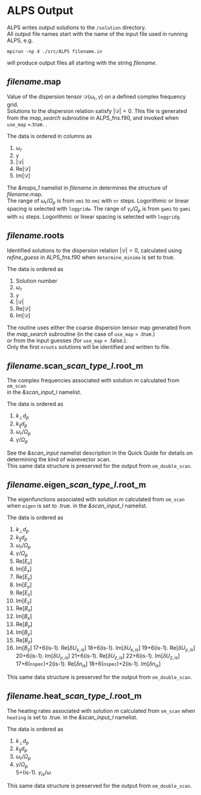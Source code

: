 # ALPS Output

ALPS writes output solutions to the `/solution` directory.  
All output file names start with the name of the input file used in running ALPS, e.g. 
```
mpirun -np 4 ./src/ALPS filename.in
```
will produce output files all starting with the string *filename*.

## *filename*.map

Value of the dispersion tensor $\mathcal{D}(\omega_{\textrm{r}},\gamma)$ on a defined complex frequency grid.  
Solutions to the dispersion relation satisfy $|\mathcal{D}|  =0$.
This file is generated from the *map_search* subroutine in ALPS_fns.f90, and invoked when `use_map` =.true. .  

The data is ordered in columns as  
1. $\omega_r$  
2. $\gamma$   
3. $|\mathcal{D}|$  
4. Re$[\mathcal{D}]$  
5. Im$[\mathcal{D}]$  

The *&maps_1* namelist in *filename*.in determines the structure of *filename*.map.  
The range of $\omega_{\textrm{r}}/\Omega_p$ is from `omi` to `omi` with `nr` steps. Logorithmic or linear spacing is selected with `loggridw`.
The range of $\gamma_{\textrm{r}}/\Omega_p$ is from `gami` to `gami` with `ni` steps. Logorithmic or linear spacing is selected with `loggridg`.

## *filename*.roots

Identified solutions to the dispersion relation $|\mathcal{D}|  =0$, calculated using *refine_guess* in ALPS_fns.f90 when `determine_minima` is set to true.  

The data is ordered as  
1. Solution number
2. $\omega_r$  
3. $\gamma$   
4. $|\mathcal{D}|$  
5. Re$[\mathcal{D}]$  
6. Im$[\mathcal{D}]$  

The routine uses  either the coarse dispersion tensor map generated from the *map_search* subroutine (in the case of `use_map` = .true.)  
or from the input guesses (for `use_map` = .false.).  
Only the first `nroots` solutions will be identified and written to file.

## *filename*.scan_*scan_type_l*.root_m

The complex frequencies associated with solution *m* calculated from `om_scan`  
in the *&scan_input_l* namelist.

The data is ordered as  
1. $k_\perp d_p$
2. $k_\parallel d_p$  
3. $\omega_{\textrm{r}}/\Omega_p$   
4. $\gamma/\Omega_p$   

See the *&scan_input* namelist description in the Quick Guide for details on determining the kind of wavevector scan.  
This same data structure is preserved for the output from `om_double_scan`.

## *filename*.eigen_*scan_type_l*.root_m

The eigenfunctions associated with solution *m* calculated from `om_scan` when `eigen` is set to .true.
in the *&scan_input_l* namelist.

The data is ordered as  
1. $k_\perp d_p$
2. $k_\parallel d_p$  
3. $\omega_{\textrm{r}}/\Omega_p$   
4. $\gamma/\Omega_p$   
5. Re$[E_x]$ 
6. Im$[E_x]$ 
7. Re$[E_y]$ 
8. Im$[E_y]$ 
9. Re$[E_z]$ 
10. Im$[E_z]$ 
11. Re$[B_x]$ 
12. Im$[B_x]$ 
13. Re$[B_y]$ 
14. Im$[B_y]$ 
15. Re$[B_z]$ 
16. Im$[B_z]$ 
17+6(is-1). Re$[\delta U_{x,is}]$ 
18+6(is-1). Im$[\delta U_{x,is}]$ 
19+6(is-1). Re$[\delta U_{y,is}]$ 
20+6(is-1). Im$[\delta U_{y,is}]$ 
21+6(is-1). Re$[\delta U_{z,is}]$ 
22+6(is-1). Im$[\delta U_{z,is}]$ 
17+6(`nspec`)+2(is-1). Re$[\delta n_{is}]$ 
18+6(`nspec`)+2(is-1). Im$[\delta n_{is}]$ 

This same data structure is preserved for the output from `om_double_scan`.

## *filename*.heat_*scan_type_l*.root_m

The heating rates associated with solution *m* calculated from `om_scan` when `heating` is set to .true.
in the *&scan_input_l* namelist.

The data is ordered as  
1. $k_\perp d_p$
2. $k_\parallel d_p$  
3. $\omega_{\textrm{r}}/\Omega_p$   
4. $\gamma/\Omega_p$   
5+(is-1). $\gamma_{is}/\omega$

This same data structure is preserved for the output from `om_double_scan`.